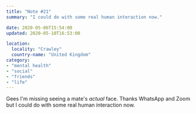 ```yaml
---
title: "Note #21"
summary: "I could do with some real human interaction now."

date: 2020-05-06T15:54:00
updated: 2020-05-10T16:53:00

location:
  locality: "Crawley"
  country-name: "United Kingdom"
category:
- "mental health"
- "social"
- "friends"
- "life"
---
```


Gees I'm missing seeing a mate's *actual* face. Thanks WhatsApp and Zoom but I could do with some real human interaction now.
